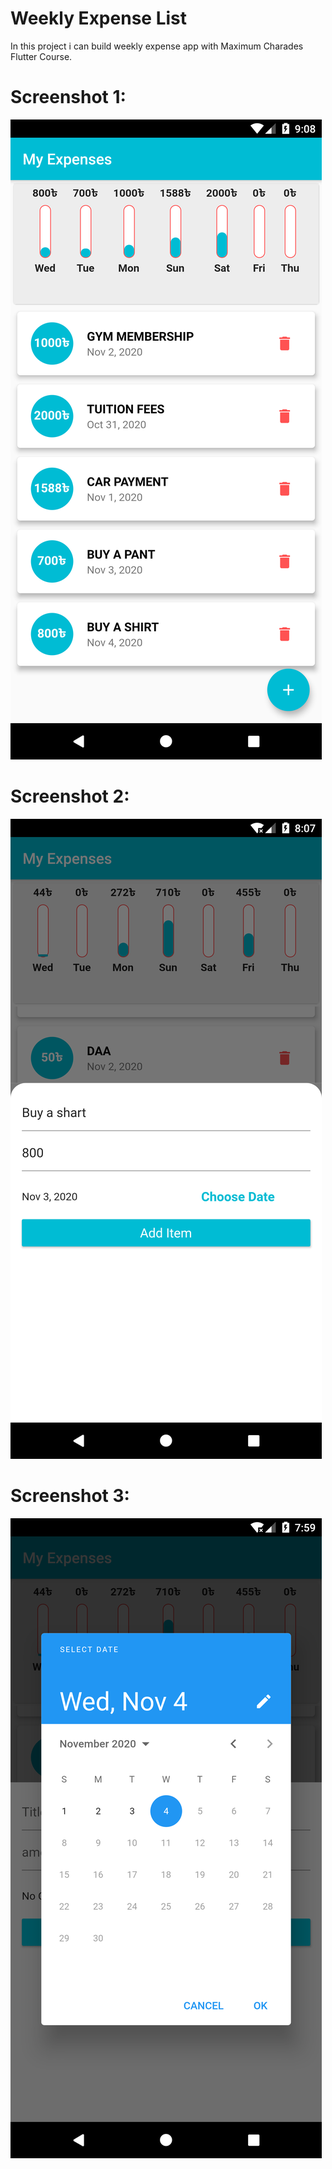 # Weekly Expense List

In this project i can build weekly expense app with Maximum Charades Flutter Course. 

# Screenshot 1: 

![first](https://github.com/hadiuzzaman524/Weekly-Expense-List/blob/main/Screenshot_1604502516.png)

# Screenshot 2: 

![second](https://github.com/hadiuzzaman524/Weekly-Expense-List/blob/main/Screenshot_1604498850.png)

# Screenshot 3: 

![third](https://github.com/hadiuzzaman524/Weekly-Expense-List/blob/main/Screenshot_1604498390.png)

 
